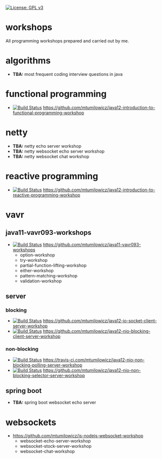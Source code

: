 [![License: GPL v3](https://img.shields.io/badge/License-GPLv3-blue.svg)](https://www.gnu.org/licenses/gpl-3.0)

# workshops
All programming workshops prepared and carried out by me.

# algorithms
* **TBA:** most frequent coding interview questions in java

# functional programming
* [![Build Status](https://travis-ci.com/mtumilowicz/java12-introduction-to-functional-programming-workshop.svg?branch=master)](https://travis-ci.com/mtumilowicz/java12-introduction-to-functional-programming-workshop)
https://github.com/mtumilowicz/java12-introduction-to-functional-programming-workshop

# netty
* **TBA:** netty echo server workshop
* **TBA:** netty websocket echo server workshop
* **TBA:** netty websocket chat workshop

# reactive programming
* [![Build Status](https://travis-ci.com/mtumilowicz/java12-introduction-to-reactive-programming-workshop.svg?branch=master)](https://travis-ci.com/mtumilowicz/java12-introduction-to-reactive-programming-workshop)
https://github.com/mtumilowicz/java12-introduction-to-reactive-programming-workshop

# vavr
## java11-vavr093-workshops
* [![Build Status](https://travis-ci.com/mtumilowicz/java11-vavr093-workshops.svg?branch=master)](https://travis-ci.com/mtumilowicz/java11-vavr093-workshops)
https://github.com/mtumilowicz/java11-vavr093-workshops
  * option-workshop
  * try-workshop
  * partial-function-lifting-workshop
  * either-workshop
  * pattern-matching-workshop
  * validation-workshop

## server
### blocking
* [![Build Status](https://travis-ci.com/mtumilowicz/java12-io-socket-client-server-workshop.svg?branch=master)](https://travis-ci.com/mtumilowicz/java12-io-socket-client-server-workshop) https://github.com/mtumilowicz/java12-io-socket-client-server-workshop
* [![Build Status](https://travis-ci.com/mtumilowicz/java12-nio-blocking-client-server-workshop.svg?branch=master)](https://travis-ci.com/mtumilowicz/java12-nio-blocking-client-server-workshop) https://github.com/mtumilowicz/java12-nio-blocking-client-server-workshop

### non-blocking
* [![Build Status](https://travis-ci.com/mtumilowicz/java12-nio-non-blocking-polling-server-workshop.svg?branch=master)](https://travis-ci.com/mtumilowicz/java12-nio-non-blocking-polling-server-workshop) https://travis-ci.com/mtumilowicz/java12-nio-non-blocking-polling-server-workshop
* [![Build Status](https://travis-ci.com/mtumilowicz/java12-nio-non-blocking-client-server-workshop.svg?branch=master)](https://travis-ci.com/mtumilowicz/java12-nio-non-blocking-selector-server-workshop) https://github.com/mtumilowicz/java12-nio-non-blocking-selector-server-workshop

## spring boot
* **TBA:** spring boot websocket echo server

# websockets
* https://github.com/mtumilowicz/js-nodejs-websocket-workshop
  * websocket-echo-server-workshop
  * websocket-stock-server-workshop
  * websocket-chat-workshop
